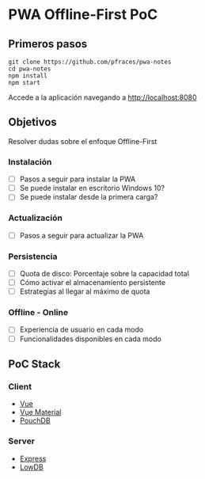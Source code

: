 # PWA Offline-First PoC

## Primeros pasos

```
git clone https://github.com/pfraces/pwa-notes
cd pwa-notes
npm install
npm start
```

Accede a la aplicación navegando a <http://localhost:8080>

## Objetivos

Resolver dudas sobre el enfoque Offline-First

### Instalación

- [ ] Pasos a seguir para instalar la PWA
- [ ] Se puede instalar en escritorio Windows 10?
- [ ] Se puede instalar desde la primera carga?

### Actualización

- [ ] Pasos a seguir para actualizar la PWA

### Persistencia

- [ ] Quota de disco: Porcentaje sobre la capacidad total
- [ ] Cómo activar el almacenamiento persistente
- [ ] Estrategias al llegar al máximo de quota

### Offline - Online

- [ ] Experiencia de usuario en cada modo
- [ ] Funcionalidades disponibles en cada modo

## PoC Stack

### Client

- [Vue](https://vuejs.org/v2/guide/)
- [Vue Material](https://vuematerial.io/getting-started)
- [PouchDB](https://pouchdb.com/getting-started.html)

### Server

- [Express](https://expressjs.com/en/guide/routing.html)
- [LowDB](https://github.com/typicode/lowdb)
